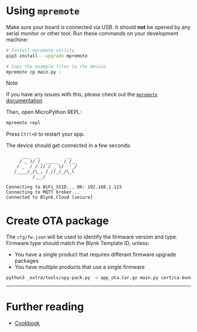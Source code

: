 
# Using `mpremote`

Make sure your board is connected via USB. It should **not** be opened by any serial monitor or other tool.
Run these commands on your development machine:

```sh
# Install mpremote utility
pip3 install --upgrade mpremote

# Copy the example files to the device
mpremote cp main.py :
```

> [!NOTE]
> If you have any issues with this, please check out the [`mpremote` documentation](https://docs.micropython.org/en/latest/reference/mpremote.html)

Then, open MicroPython REPL:

```sh
mpremote repl
```

Press `Ctrl+D` to restart your app.

The device should get connected in a few seconds:

```log
      ___  __          __
     / _ )/ /_ _____  / /__
    / _  / / // / _ \/  '_/
   /____/_/\_, /_//_/_/\_\
          /___/

Connecting to WiFi_SSID... OK: 192.168.1.123
Connecting to MQTT broker...
Connected to Blynk.Cloud [secure]
```

# Create OTA package

The `cfg/fw.json` will be used to identify the firmware version and type.
Firmware type should match the Blynk Template ID, unless:
- You have a single product that requires differant firmware upgrade packages
- You have multiple products that use a single firmware

```sh
python3 _extra/tools/upy-pack.py -o app_ota.tar.gz main.py cert/ca-bundle.pem `find ./lib -name '*.py'`
```

---

# Further reading

- [Cookbook](Cookbook.md)

